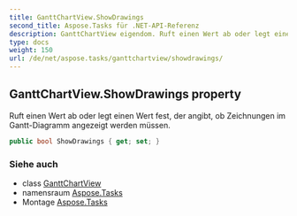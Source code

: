 ```yaml
---
title: GanttChartView.ShowDrawings
second_title: Aspose.Tasks für .NET-API-Referenz
description: GanttChartView eigendom. Ruft einen Wert ab oder legt einen Wert fest der angibt ob Zeichnungen im GanttDiagramm angezeigt werden müssen.
type: docs
weight: 150
url: /de/net/aspose.tasks/ganttchartview/showdrawings/
---
```

## GanttChartView.ShowDrawings property

Ruft einen Wert ab oder legt einen Wert fest, der angibt, ob Zeichnungen im Gantt-Diagramm angezeigt werden müssen.

```csharp
public bool ShowDrawings { get; set; }
```

### Siehe auch

* class [GanttChartView](../)
* namensraum [Aspose.Tasks](../../ganttchartview/)
* Montage [Aspose.Tasks](../../../)


